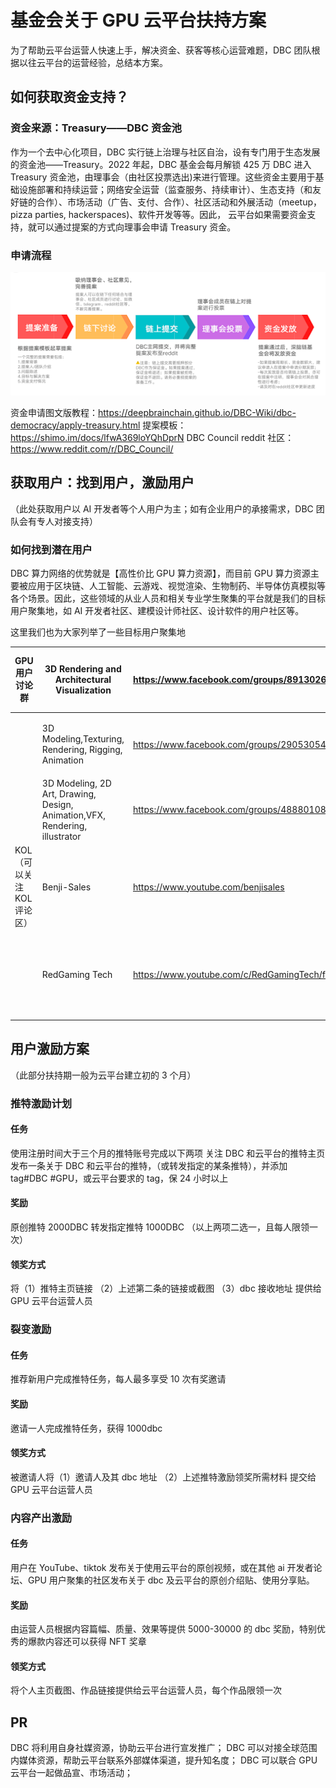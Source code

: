 # 基金会关于 GPU 云平台扶持方案

为了帮助云平台运营人快速上手，解决资金、获客等核心运营难题，DBC 团队根据以往云平台的运营经验，总结本方案。

## 如何获取资金支持？

### 资金来源：Treasury——DBC 资金池

作为一个去中心化项目，DBC 实行链上治理与社区自治，设有专门用于生态发展的资金池——Treasury。2022 年起，DBC 基金会每月解锁 425 万 DBC 进入 Treasury 资金池，由理事会（由社区投票选出)来进行管理。这些资金主要用于基础设施部署和持续运营；网络安全运营（监查服务、持续审计）、生态支持（和友好链的合作）、市场活动（广告、支付、合作）、社区活动和外展活动（meetup，pizza parties, hackerspaces)、软件开发等等。因此， 云平台如果需要资金支持，就可以通过提案的方式向理事会申请 Treasury 资金。

### 申请流程

![](./assets/support-for-cloud-platform.assets/1.png)

资金申请图文版教程：https://deepbrainchain.github.io/DBC-Wiki/dbc-democracy/apply-treasury.html
提案模板：https://shimo.im/docs/lfwA369loYQhDprN
DBC Council reddit 社区：https://www.reddit.com/r/DBC_Council/

## 获取用户：找到用户，激励用户

（此处获取用户以 AI 开发者等个人用户为主；如有企业用户的承接需求，DBC 团队会有专人对接支持）

### 如何找到潜在用户

DBC 算力网络的优势就是【高性价比 GPU 算力资源】，而目前 GPU 算力资源主要被应用于区块链、人工智能、云游戏、视觉渲染、生物制药、半导体仿真模拟等各个场景。因此，这些领域的从业人员和相关专业学生聚集的平台就是我们的目标用户聚集地，如 AI 开发者社区、建模设计师社区、设计软件的用户社区等。

这里我们也为大家列举了一些目标用户聚集地

| GPU 用户讨论群             | 3D Rendering and Architectural Visualization                                | https://www.facebook.com/groups/891302667703732  | 3D 渲染和建筑可视化        |
| -------------------------- | --------------------------------------------------------------------------- | ------------------------------------------------ | -------------------------- |
|                            | 3D Modeling,Texturing, Rendering, Rigging, Animation                        | https://www.facebook.com/groups/290530545401744  | 3D 建模渲染动画等          |
|                            | 3D Modeling, 2D Art, Drawing, Design, Animation,VFX, Rendering, illustrator | https://www.facebook.com/groups/488801081988816  | 3D 建模渲染动画等          |
| KOL（可以关注 KOL 评论区） | Benji-Sales                                                                 | https://www.youtube.com/benjisales               | 视频游戏行业博主           |
|                            | RedGaming Tech                                                              | https://www.youtube.com/c/RedGamingTech/featured | GPU 显卡和各类硬件技术分析 |

## 用户激励方案

（此部分扶持期一般为云平台建立初的 3 个月）

### 推特激励计划

#### 任务

使用注册时间大于三个月的推特账号完成以下两项
关注 DBC 和云平台的推特主页
发布一条关于 DBC 和云平台的推特，（或转发指定的某条推特），并添加 tag#DBC #GPU，或云平台要求的 tag，保 24 小时以上

#### 奖励

原创推特 2000DBC
转发指定推特 1000DBC
（以上两项二选一，且每人限领一次）

#### 领奖方式

将（1）推特主页链接 （2）上述第二条的链接或截图 （3）dbc 接收地址 提供给 GPU 云平台运营人员

### 裂变激励

#### 任务

推荐新用户完成推特任务，每人最多享受 10 次有奖邀请

#### 奖励

邀请一人完成推特任务，获得 1000dbc

#### 领奖方式

被邀请人将（1）邀请人及其 dbc 地址 （2）上述推特激励领奖所需材料 提交给 GPU 云平台运营人员

### 内容产出激励

#### 任务

用户在 YouTube、tiktok 发布关于使用云平台的原创视频，或在其他 ai 开发者论坛、GPU 用户聚集的社区发布关于 dbc 及云平台的原创介绍贴、使用分享贴。

#### 奖励

由运营人员根据内容篇幅、质量、效果等提供 5000-30000 的 dbc 奖励，特别优秀的爆款内容还可以获得 NFT 奖章

#### 领奖方式

将个人主页截图、作品链接提供给云平台运营人员，每个作品限领一次

## PR

DBC 将利用自身社媒资源，协助云平台进行宣发推广；
DBC 可以对接全球范围内媒体资源，帮助云平台联系外部媒体渠道，提升知名度；
DBC 可以联合 GPU 云平台一起做品宣、市场活动；
